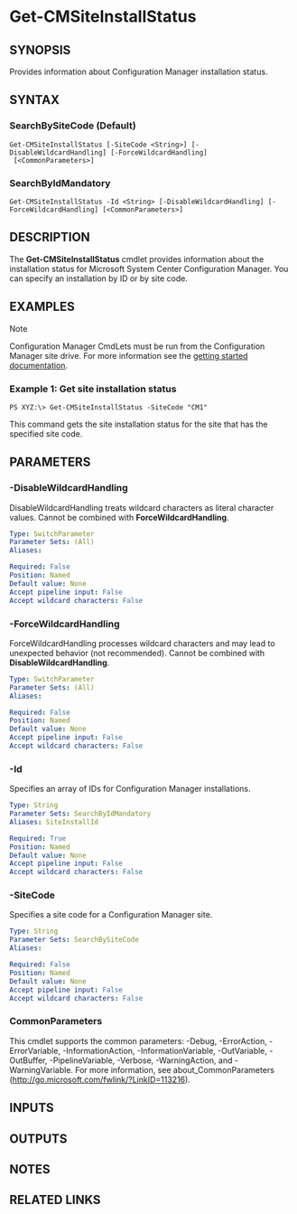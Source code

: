 ﻿---
external help file: AdminUI.PS.HS.dll-Help.xml
ms.assetid: 5F699783-3BFE-4BA9-A82F-80C16196383B
online version: https://go.microsoft.com/fwlink/?linkid=833867
schema: 2.0.0
---

# Get-CMSiteInstallStatus

## SYNOPSIS
Provides information about Configuration Manager installation status.

## SYNTAX

### SearchBySiteCode (Default)
```
Get-CMSiteInstallStatus [-SiteCode <String>] [-DisableWildcardHandling] [-ForceWildcardHandling]
 [<CommonParameters>]
```

### SearchByIdMandatory
```
Get-CMSiteInstallStatus -Id <String> [-DisableWildcardHandling] [-ForceWildcardHandling] [<CommonParameters>]
```

## DESCRIPTION
The **Get-CMSiteInstallStatus** cmdlet provides information about the installation status for Microsoft System Center Configuration Manager.
You can specify an installation by ID or by site code.

## EXAMPLES

> [!NOTE]
> Configuration Manager CmdLets must be run from the Configuration Manager site drive.  For more information see the [getting started documentation](https://docs.microsoft.com/en-us/powershell/sccm/overview).


### Example 1: Get site installation status
```
PS XYZ:\> Get-CMSiteInstallStatus -SiteCode "CM1"
```

This command gets the site installation status for the site that has the specified site code.

## PARAMETERS

### -DisableWildcardHandling
DisableWildcardHandling treats wildcard characters as literal character values. Cannot be combined with **ForceWildcardHandling**.

```yaml
Type: SwitchParameter
Parameter Sets: (All)
Aliases: 

Required: False
Position: Named
Default value: None
Accept pipeline input: False
Accept wildcard characters: False
```

### -ForceWildcardHandling
ForceWildcardHandling processes wildcard characters and may lead to unexpected behavior (not recommended). Cannot be combined with **DisableWildcardHandling**.

```yaml
Type: SwitchParameter
Parameter Sets: (All)
Aliases: 

Required: False
Position: Named
Default value: None
Accept pipeline input: False
Accept wildcard characters: False
```

### -Id
Specifies an array of IDs for Configuration Manager installations.

```yaml
Type: String
Parameter Sets: SearchByIdMandatory
Aliases: SiteInstallId

Required: True
Position: Named
Default value: None
Accept pipeline input: False
Accept wildcard characters: False
```

### -SiteCode
Specifies a site code for a Configuration Manager site.

```yaml
Type: String
Parameter Sets: SearchBySiteCode
Aliases: 

Required: False
Position: Named
Default value: None
Accept pipeline input: False
Accept wildcard characters: False
```

### CommonParameters
This cmdlet supports the common parameters: -Debug, -ErrorAction, -ErrorVariable, -InformationAction, -InformationVariable, -OutVariable, -OutBuffer, -PipelineVariable, -Verbose, -WarningAction, and -WarningVariable. For more information, see about_CommonParameters (http://go.microsoft.com/fwlink/?LinkID=113216).

## INPUTS

## OUTPUTS

## NOTES

## RELATED LINKS

